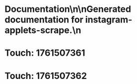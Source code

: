# Documentation\n\nGenerated documentation for instagram-applets-scrape.\n

# Touch: 1761507361

# Touch: 1761507362
